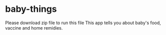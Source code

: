 # baby-things
Please download zip file to run this file
This app tells you about baby's food, vaccine and home remidies.
